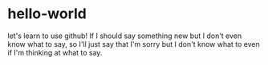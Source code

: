 # hello-world
let's learn to use github!
If I should say something new but I don't even know what to say, so I'll just say that I'm sorry but I don't know what to even if I'm thinking at what to say.
